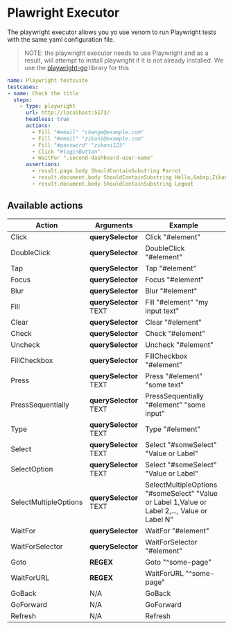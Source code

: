 # Plawright Executor

The playwright executor allows you yo use venom to run Playwright tests
with the same yaml configuration file.

> NOTE: the playwright executor needs to use Playwright and as a result, will
> attempt to install playwright if it is not already installed.
> We use the [playwright-go](https://github.com/playwright-community/playwright-go) library for this

```yaml
name: Playwright testsuite
testcases:
- name: Check the title
  steps:
    - type: playwright
      url: http://localhost:5173/
      headless: true
      actions:
        - Fill "#email" "change@example.com"
        - Fill "#email" "zikani@example.com"
        - Fill "#password" "zikani123"
        - Click "#loginButton"
        - WaitFor ".second-dashboard-user-name"
      assertions:
        - result.page.body ShouldContainSubstring Parrot
        - result.document.body ShouldContainSubstring Hello,&nbsp;Zikani
        - result.document.body ShouldContainSubstring Logout
```


## Available actions

|Action|Arguments|Example|
|------|---------|-------|
|Click                 |**querySelector**| Click "#element" |
|DoubleClick           |**querySelector**| DoubleClick "#element" |
|Tap                   |**querySelector**| Tap "#element" |
|Focus                 |**querySelector**| Focus "#element" |
|Blur                  |**querySelector**| Blur "#element" |
|Fill                  |**querySelector** TEXT| Fill "#element" "my input text" |
|Clear                 |**querySelector**| Clear "#element" |
|Check                 |**querySelector**| Check "#element" |
|Uncheck               |**querySelector**| Uncheck "#element" |
|FillCheckbox          |**querySelector**| FillCheckbox "#element" |
|Press                 |**querySelector** TEXT| Press "#element" "some text"|
|PressSequentially     |**querySelector** TEXT | PressSequentially "#element" "some input"|
|Type                  |**querySelector** TEXT | Type "#element" |
|Select                |**querySelector** TEXT | Select "#someSelect" "Value or Label"|
|SelectOption          |**querySelector** TEXT | Select "#someSelect" "Value or Label"|
|SelectMultipleOptions |**querySelector** TEXT | SelectMultipleOptions "#someSelect" "Value or Label 1,Value or Label 2,..., Value or Label N"|
|WaitFor               |**querySelector**| WaitFor "#element" |
|WaitForSelector       |**querySelector**| WaitForSelector "#element" |
|Goto                  |**REGEX**| Goto "^some-page" |
|WaitForURL            |**REGEX**| WaitForURL "^some-page" |
|GoBack                |N/A| GoBack |
|GoForward             |N/A| GoForward |
|Refresh               |N/A| Refresh |
